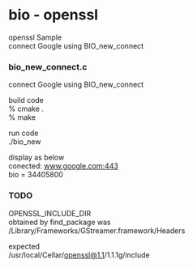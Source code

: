 bio - openssl
===============

openssl Sample <br/>
connect Google using BIO_new_connect <br/>


### bio_new_connect.c 
connect Google using BIO_new_connect <br/>


build code <br/>
% cmake . <br/>
% make <br/>

run code  <br/>
 ./bio_new <br/>

display as below <br/>
conected: www.google.com:443 <br/>
bio = 34405800 <br/>


### TODO
OPENSSL_INCLUDE_DIR <br/>
obtained by find_package was <br/>
/Library/Frameworks/GStreamer.framework/Headers<br/>

expected <br/>
/usr/local/Cellar/openssl@1.1/1.1.1g/include <br/>

